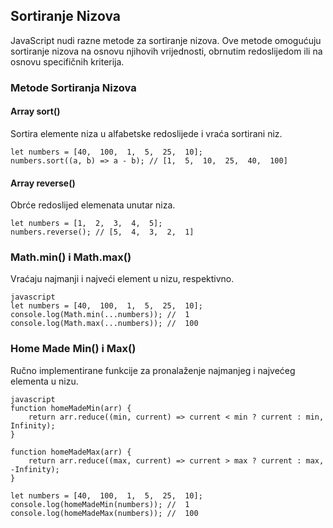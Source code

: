 ## Sortiranje Nizova

JavaScript nudi razne metode za sortiranje nizova. Ove metode omogućuju sortiranje nizova na osnovu njihovih vrijednosti, obrnutim redoslijedom ili na osnovu specifičnih kriterija.

### Metode Sortiranja Nizova

#### Array sort()

Sortira elemente niza u alfabetske redoslijede i vraća sortirani niz.

```
let numbers = [40,  100,  1,  5,  25,  10];
numbers.sort((a, b) => a - b); // [1,  5,  10,  25,  40,  100]
```

#### Array reverse()

Obrće redoslijed elemenata unutar niza.

```
let numbers = [1,  2,  3,  4,  5];
numbers.reverse(); // [5,  4,  3,  2,  1]
```

### Math.min() i Math.max()

Vraćaju najmanji i najveći element u nizu, respektivno.

```
javascript
let numbers = [40,  100,  1,  5,  25,  10];
console.log(Math.min(...numbers)); //  1
console.log(Math.max(...numbers)); //  100
```

### Home Made Min() i Max()

Ručno implementirane funkcije za pronalaženje najmanjeg i najvećeg elementa u nizu.

```
javascript
function homeMadeMin(arr) {
    return arr.reduce((min, current) => current < min ? current : min, Infinity);
}

function homeMadeMax(arr) {
    return arr.reduce((max, current) => current > max ? current : max, -Infinity);
}

let numbers = [40,  100,  1,  5,  25,  10];
console.log(homeMadeMin(numbers)); //  1
console.log(homeMadeMax(numbers)); //  100
```
